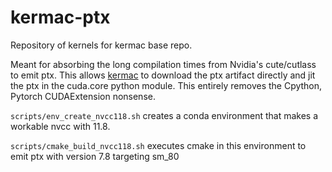 # kermac-ptx
Repository of kernels for kermac base repo.

Meant for absorbing the long compilation times from Nvidia's cute/cutlass to emit ptx. This allows [kermac](https://github.com/Kernel-Machines/kermac) to download the ptx artifact directly and jit the ptx in the cuda.core python module. This entirely removes the Cpython, Pytorch CUDAExtension nonsense.

`scripts/env_create_nvcc118.sh` creates a conda environment that makes a workable nvcc with 11.8. 

`scripts/cmake_build_nvcc118.sh` executes cmake in this environment to emit ptx with version 7.8 targeting sm_80
